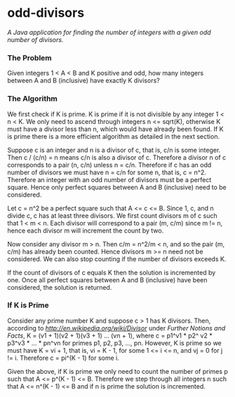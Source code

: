 # odd-divisors
*A Java application for finding the number of integers with a given odd number of divisors.*

### The Problem

Given integers 1 < A < B and K positive and odd, how many integers between A and B (inclusive) have exactly K divisors?

### The Algorithm

We first check if K is prime. K is prime if it is not divisible by any integer 1 < n < K. We only need to ascend through integers n <= sqrt(K), otherwise K must have a divisor less than n, which would have already been found. If K is prime there is a more efficient algorithm as detailed in the next section.

Suppose c is an integer and n is a divisor of c, that is, c/n is some integer. Then c / (c/n) = n means c/n is also a divisor of c. Therefore a divisor n of c corresponds to a pair (n, c/n) unless n = c/n. Therefore if c has an odd number of divisors we must have n = c/n for some n, that is, c = n^2. Therefore an integer with an odd number of divisors must be a perfect square. Hence only perfect squares between A and B (inclusive) need to be considered.

Let c = n^2 be a perfect square such that A <= c <= B. Since 1, c, and n divide c, c has at least three divisors. We first count divisors m of c such that 1 < m < n. Each divisor will correspond to a pair (m, c/m) since m != n, hence each divisor m will increment the count by two.

Now consider any divisor m > n. Then c/m = n^2/m < n, and so the pair (m, c/m) has already been counted. Hence divisors m >= n need not be considered. We can also stop counting if the number of divisors exceeds K.

If the count of divisors of c equals K then the solution is incremented by one. Once all perfect squares between A and B (inclusive) have been considered, the solution is returned.

### If K is Prime

Consider any prime number K and suppose c > 1 has K divisors. Then, according to *http://en.wikipedia.org/wiki/Divisor* under *Further Notions and Facts*, K = (v1 + 1)(v2 + 1)(v3 + 1) ... (vn + 1), where c = p1^v1 * p2^
v2 * p3^v3 * ... * pn^vn for primes p1, p2, p3, ..., pn. However, K is prime so we must have K = vi + 1, that is, vi = K - 1, for some 1 <= i <= n, and vj = 0 for j != i. Therefore c = pi^(K - 1) for some i.

Given the above, if K is prime we only need to count the number of primes p such that A <= p^(K - 1) <= B. Therefore we step through all integers n such that A <= n^(K - 1) <= B and if n is prime the solution is incremented.
